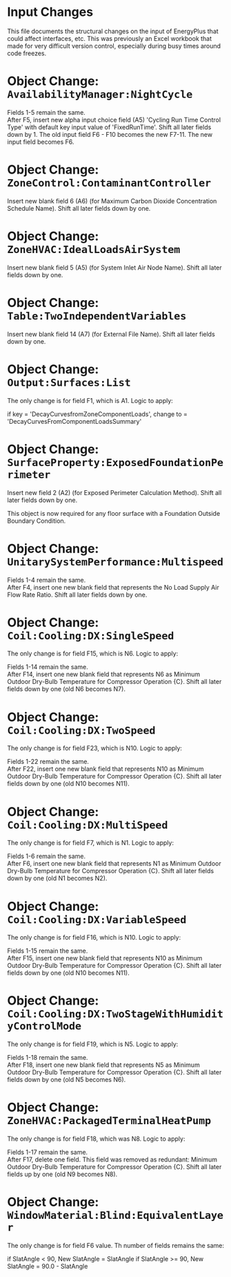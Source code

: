 Input Changes
=============

This file documents the structural changes on the input of EnergyPlus that could affect interfaces, etc.
This was previously an Excel workbook that made for very difficult version control, especially during busy times around code freezes.

# Object Change: `AvailabilityManager:NightCycle`

Fields 1-5 remain the same.  
After F5, insert new alpha input choice field (A5) 'Cycling Run Time Control Type' with default key input value of 'FixedRunTime'.
Shift all later fields down by 1. The old input field F6 - F10 becomes the new F7-11. The new input field becomes F6.

# Object Change: `ZoneControl:ContaminantController`

Insert new blank field 6 (A6) (for Maximum Carbon Dioxide Concentration Schedule Name).
Shift all later fields down by one.

# Object Change: `ZoneHVAC:IdealLoadsAirSystem`

Insert new blank field 5 (A5) (for System Inlet Air Node Name).
Shift all later fields down by one.

# Object Change: `Table:TwoIndependentVariables`

Insert new blank field 14 (A7) (for External File Name).
Shift all later fields down by one.

# Object Change: `Output:Surfaces:List`

The only change is for field F1, which is A1.  Logic to apply:

if key = 'DecayCurvesfromZoneComponentLoads', change to = 'DecayCurvesFromComponentLoadsSummary'

# Object Change: `SurfaceProperty:ExposedFoundationPerimeter`

Insert new field 2 (A2) (for Exposed Perimeter Calculation Method).
Shift all later fields down by one.

This object is now required for any floor surface with a Foundation Outside Boundary Condition.

# Object Change: `UnitarySystemPerformance:Multispeed`

Fields 1-4 remain the same.  
After F4, insert one new blank field that represents the No Load Supply Air Flow Rate Ratio.
Shift all later fields down by one.

# Object Change: `Coil:Cooling:DX:SingleSpeed`

The only change is for field F15, which is N6.  Logic to apply:

Fields 1-14 remain the same.  
After F14, insert one new blank field that represents N6 as Minimum Outdoor Dry-Bulb Temperature for Compressor Operation {C}.
Shift all later fields down by one (old N6 becomes N7).

# Object Change: `Coil:Cooling:DX:TwoSpeed`

The only change is for field F23, which is N10.  Logic to apply:

Fields 1-22 remain the same.  
After F22, insert one new blank field that represents N10 as Minimum Outdoor Dry-Bulb Temperature for Compressor Operation {C}.
Shift all later fields down by one (old N10 becomes N11).

# Object Change: `Coil:Cooling:DX:MultiSpeed`

The only change is for field F7, which is N1.  Logic to apply:

Fields 1-6 remain the same.  
After F6, insert one new blank field that represents N1 as Minimum Outdoor Dry-Bulb Temperature for Compressor Operation {C}.
Shift all later fields down by one (old N1 becomes N2).

# Object Change: `Coil:Cooling:DX:VariableSpeed`

The only change is for field F16, which is N10.  Logic to apply:

Fields 1-15 remain the same.  
After F15, insert one new blank field that represents N10 as Minimum Outdoor Dry-Bulb Temperature for Compressor Operation {C}.
Shift all later fields down by one (old N10 becomes N11).

# Object Change: `Coil:Cooling:DX:TwoStageWithHumidityControlMode`

The only change is for field F19, which is N5.  Logic to apply:

Fields 1-18 remain the same.  
After F18, insert one new blank field that represents N5 as Minimum Outdoor Dry-Bulb Temperature for Compressor Operation {C}.
Shift all later fields down by one (old N5 becomes N6).

# Object Change: `ZoneHVAC:PackagedTerminalHeatPump`

The only change is for field F18, which was N8.  Logic to apply:

Fields 1-17 remain the same.  
After F17, delete one field. This field was removed as redundant: Minimum Outdoor Dry-Bulb Temperature for Compressor Operation {C}.
Shift all later fields up by one (old N9 becomes N8).

# Object Change: `WindowMaterial:Blind:EquivalentLayer`

The only change is for field F6 value. Th number of fields remains the same:

if SlatAngle < 90, New SlatAngle = SlatAngle
if SlatAngle >= 90, New SlatAngle =  90.0 - SlatAngle
